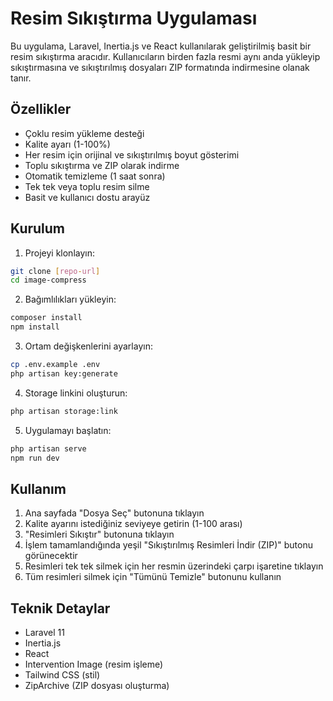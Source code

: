 # Resim Sıkıştırma Uygulaması

Bu uygulama, Laravel, Inertia.js ve React kullanılarak geliştirilmiş basit bir resim sıkıştırma aracıdır. Kullanıcıların birden fazla resmi aynı anda yükleyip sıkıştırmasına ve sıkıştırılmış dosyaları ZIP formatında indirmesine olanak tanır.

## Özellikler

- Çoklu resim yükleme desteği
- Kalite ayarı (1-100%)
- Her resim için orijinal ve sıkıştırılmış boyut gösterimi
- Toplu sıkıştırma ve ZIP olarak indirme
- Otomatik temizleme (1 saat sonra)
- Tek tek veya toplu resim silme
- Basit ve kullanıcı dostu arayüz

## Kurulum

1. Projeyi klonlayın:
```bash
git clone [repo-url]
cd image-compress
```

2. Bağımlılıkları yükleyin:
```bash
composer install
npm install
```

3. Ortam değişkenlerini ayarlayın:
```bash
cp .env.example .env
php artisan key:generate
```

4. Storage linkini oluşturun:
```bash
php artisan storage:link
```

5. Uygulamayı başlatın:
```bash
php artisan serve
npm run dev
```

## Kullanım

1. Ana sayfada "Dosya Seç" butonuna tıklayın
2. Kalite ayarını istediğiniz seviyeye getirin (1-100 arası)
3. "Resimleri Sıkıştır" butonuna tıklayın
4. İşlem tamamlandığında yeşil "Sıkıştırılmış Resimleri İndir (ZIP)" butonu görünecektir
5. Resimleri tek tek silmek için her resmin üzerindeki çarpı işaretine tıklayın
6. Tüm resimleri silmek için "Tümünü Temizle" butonunu kullanın

## Teknik Detaylar

- Laravel 11
- Inertia.js
- React
- Intervention Image (resim işleme)
- Tailwind CSS (stil)
- ZipArchive (ZIP dosyası oluşturma)
